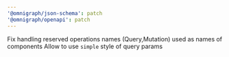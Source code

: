 ```yaml
---
'@omnigraph/json-schema': patch
'@omnigraph/openapi': patch
---
```


Fix handling reserved operations names (Query,Mutation) used as names of components
Allow to use `simple` style of query params
